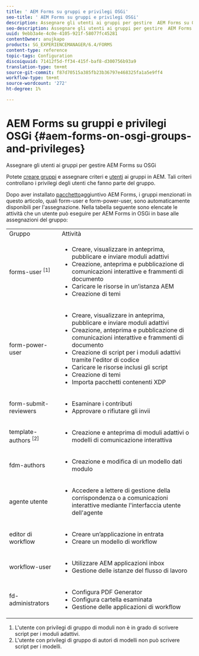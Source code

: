 ```yaml
---
title: ' AEM Forms su gruppi e privilegi OSGi'
seo-title: ' AEM Forms su gruppi e privilegi OSGi'
description: Assegnare gli utenti ai gruppi per gestire  AEM Forms su OSGi
seo-description: Assegnare gli utenti ai gruppi per gestire  AEM Forms su OSGi
uuid: 9ebb3a4e-4c0e-4105-921f-58077fc45281
contentOwner: anujkapo
products: SG_EXPERIENCEMANAGER/6.4/FORMS
content-type: reference
topic-tags: Configuration
discoiquuid: 71412f5d-ff34-415f-baf8-d300756b93a9
translation-type: tm+mt
source-git-commit: f87d70515a385fb23b36797e468325fa1a5e9ff4
workflow-type: tm+mt
source-wordcount: '272'
ht-degree: 1%

---
```



#  AEM Forms su gruppi e privilegi OSGi {#aem-forms-on-osgi-groups-and-privileges}

Assegnare gli utenti ai gruppi per gestire  AEM Forms su OSGi

Potete [creare gruppi](/help/sites-administering/user-group-ac-admin.md#group-administration) e assegnare criteri e [utenti](/help/sites-administering/user-group-ac-admin.md#user-administration) ai gruppi in AEM. Tali criteri controllano i privilegi degli utenti che fanno parte del gruppo.

Dopo aver installato [pacchetto](/help/forms/using/installing-configuring-aem-forms-osgi.md)aggiuntivo AEM Forms, i gruppi menzionati in questo articolo, quali form-user e form-power-user, sono automaticamente disponibili per l&#39;assegnazione. Nella tabella seguente sono elencate le attività che un utente può eseguire per  AEM Forms in OSGi in base alle assegnazioni del gruppo:

<table> 
 <tbody>
  <tr>
   <td>Gruppo</td> 
   <td>Attività</td> 
  </tr>
  <tr>
   <td>forms-user <sup>[1]</sup></td> 
   <td>
    <ul> 
     <li>Creare, visualizzare in anteprima, pubblicare e inviare moduli adattivi</li> 
     <li>Creazione, anteprima e pubblicazione di comunicazioni interattive e frammenti di documento</li> 
     <li>Caricare le risorse in un’istanza AEM</li> 
     <li>Creazione di temi</li> 
    </ul> </td> 
  </tr>
  <tr>
   <td>form-power-user</td> 
   <td>
    <ul> 
     <li>Creare, visualizzare in anteprima, pubblicare e inviare moduli adattivi</li> 
     <li>Creazione, anteprima e pubblicazione di comunicazioni interattive e frammenti di documento</li> 
     <li>Creazione di script per i moduli adattivi tramite l'editor di codice</li> 
     <li>Caricare le risorse inclusi gli script</li> 
     <li>Creazione di temi</li> 
     <li>Importa pacchetti contenenti XDP</li> 
    </ul> </td> 
  </tr>
  <tr>
   <td>form-submit-reviewers</td> 
   <td>
    <ul> 
     <li>Esaminare i contributi</li> 
     <li>Approvare o rifiutare gli invii</li> 
    </ul> </td> 
  </tr>
  <tr>
   <td>template-authors <sup>[2]</sup></td> 
   <td>
    <ul> 
     <li>Creazione e anteprima di moduli adattivi o modelli di comunicazione interattiva</li> 
    </ul> </td> 
  </tr>
  <tr>
   <td><p>fdm-authors</p> </td> 
   <td>
    <ul> 
     <li>Creazione e modifica di un modello dati modulo</li> 
    </ul> </td> 
  </tr>
  <tr>
   <td>agente utente</td> 
   <td>
    <ul> 
     <li>Accedere a lettere di gestione della corrispondenza o a comunicazioni interattive mediante l'interfaccia utente dell'agente</li> 
    </ul> </td> 
  </tr>
  <tr>
   <td><p>editor di workflow</p> </td> 
   <td>
    <ul> 
     <li>Creare un’applicazione in entrata</li> 
     <li>Creare un modello di workflow</li> 
    </ul> </td> 
  </tr>
  <tr>
   <td>workflow-user</td> 
   <td>
    <ul> 
     <li>Utilizzare AEM applicazioni inbox</li> 
     <li>Gestione delle istanze del flusso di lavoro</li> 
    </ul> </td> 
  </tr>
  <tr>
   <td>fd-administrators</td> 
   <td>
    <ul> 
     <li>Configura PDF Generator</li> 
     <li>Configura cartella esaminata</li> 
     <li>Gestione delle applicazioni di workflow</li> 
    </ul> </td> 
  </tr>
 </tbody>
</table>

1. L&#39;utente con privilegi di gruppo di moduli non è in grado di scrivere script per i moduli adattivi.
1. L&#39;utente con privilegi di gruppo di autori di modelli non può scrivere script per i modelli.

